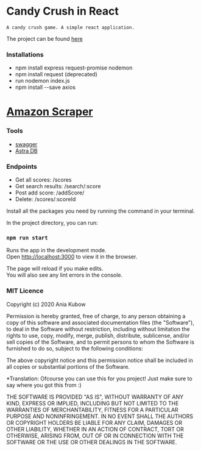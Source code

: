 # Candy Crush in React

```
A candy crush game. A simple react application.

```

The  project can be found [here]()




### Installations

- npm install express request-promise nodemon
- npm install request (deprecated)
- run nodemon index.js
- npm install --save axios




# [Amazon Scraper](https://easy-amazon-scraper.herokuapp.com/)






### Tools

* [swagger](https://swagger.io/)
* [Astra DB](https://www.datastax.com/)


### Endpoints

* Get all scores: /scores
* Get search results: /search/:score
* Post add score: /addScore/
* Delete: /scores/:scoreId



Install all the packages you need by running the command in your terminal.

In the project directory, you can run:

### `npm run start`

Runs the app in the development mode.\
Open [http://localhost:3000](http://localhost:3000) to view it in the browser.

The page will reload if you make edits.\
You will also see any lint errors in the console.


### MIT Licence

Copyright (c) 2020 Ania Kubow

Permission is hereby granted, free of charge, to any person obtaining a copy of this software and associated documentation files (the "Software"), to deal in the Software without restriction, including without limitation the rights to use, copy, modify, merge, publish, distribute, sublicense, and/or sell copies of the Software, and to permit persons to whom the Software is furnished to do so, subject to the following conditions:

The above copyright notice and this permission notice shall be included in all copies or substantial portions of the Software.

*Translation: Ofcourse you can use this for you project! Just make sure to say where you got this from :)

THE SOFTWARE IS PROVIDED "AS IS", WITHOUT WARRANTY OF ANY KIND, EXPRESS OR IMPLIED, INCLUDING BUT NOT LIMITED TO THE WARRANTIES OF MERCHANTABILITY, FITNESS FOR A PARTICULAR PURPOSE AND NONINFRINGEMENT. IN NO EVENT SHALL THE AUTHORS OR COPYRIGHT HOLDERS BE LIABLE FOR ANY CLAIM, DAMAGES OR OTHER LIABILITY, WHETHER IN AN ACTION OF CONTRACT, TORT OR OTHERWISE, ARISING FROM, OUT OF OR IN CONNECTION WITH THE SOFTWARE OR THE USE OR OTHER DEALINGS IN THE SOFTWARE.
